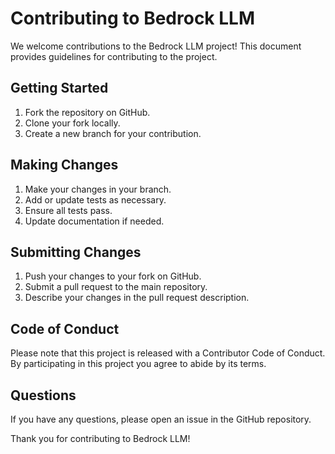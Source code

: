 # Contributing to Bedrock LLM

We welcome contributions to the Bedrock LLM project! This document provides guidelines for contributing to the project.

## Getting Started

1. Fork the repository on GitHub.
2. Clone your fork locally.
3. Create a new branch for your contribution.

## Making Changes

1. Make your changes in your branch.
2. Add or update tests as necessary.
3. Ensure all tests pass.
4. Update documentation if needed.

## Submitting Changes

1. Push your changes to your fork on GitHub.
2. Submit a pull request to the main repository.
3. Describe your changes in the pull request description.

## Code of Conduct

Please note that this project is released with a Contributor Code of Conduct. By participating in this project you agree to abide by its terms.

## Questions

If you have any questions, please open an issue in the GitHub repository.

Thank you for contributing to Bedrock LLM!